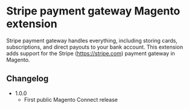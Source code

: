Stripe payment gateway Magento extension
========================================

Stripe payment gateway handles everything, including storing cards, subscriptions, and direct payouts to your bank account. This extension adds support for the Stripe (https://stripe.com) payment gateway in Magento. 


Changelog
---------
* 1.0.0
  * First public Magento Connect release
